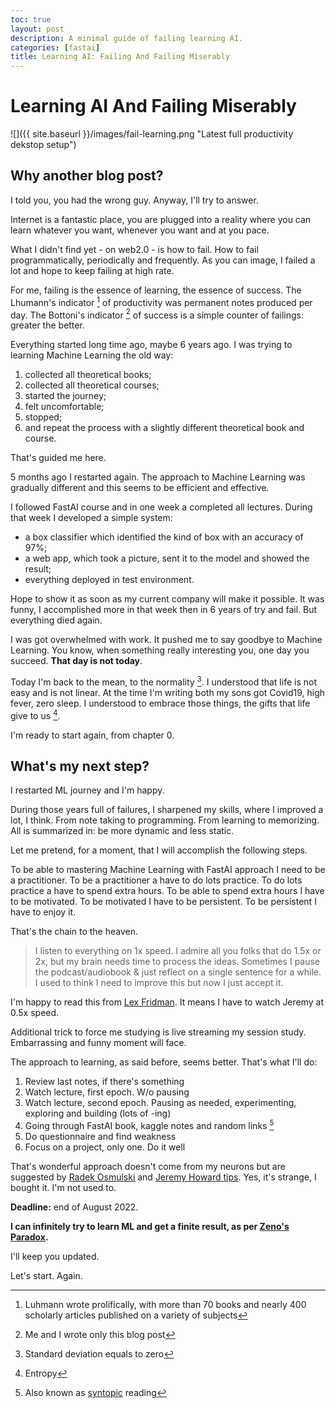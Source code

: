 ```yaml
---
toc: true
layout: post
description: A minimal guide of failing learning AI.
categories: [fastai]
title: Learning AI: Failing And Failing Miserably 
---
```


# Learning AI And Failing Miserably
![]({{ site.baseurl }}/images/fail-learning.png "Latest full productivity dekstop setup")
## Why another blog post?
I told you, you had the wrong guy. Anyway, I'll try to answer.

Internet is a fantastic place, you are plugged into a reality where you can learn whatever you want, whenever you want and at you pace.

What I didn't find yet - on web2.0 - is how to fail. How to fail programmatically, periodically and frequently. As you can image, I failed a lot and hope to keep failing at high rate. 

For me, failing is the essence of learning, the essence of success. The Lhumann's indicator [^1] of productivity was permanent notes produced per day. The Bottoni's indicator [^2] of success is a simple counter of failings: greater the better.  
 
Everything started long time ago, maybe 6 years ago. I was trying to learning Machine Learning the old way:
1. collected all theoretical books;
2. collected all theoretical courses;
3. started the journey;
4. felt uncomfortable;
5. stopped;
6. and repeat the process with a slightly different theoretical book and course.

That's guided me here. 

5 months ago I restarted again. The approach to Machine Learning was gradually different and this seems to be efficient and effective.

I followed FastAI course and in one week a completed all lectures. During that week I developed a simple system:
- a box classifier which identified the kind of box with an accuracy of 97%;
- a web app, which took a picture, sent it to the model and showed the result;
- everything deployed in test environment.

Hope to show it as soon as my current company will make it possible.
It was funny, I accomplished more in that week then in 6 years of try and fail. But everything died again.

I was got overwhelmed with work. It pushed me to say goodbye to Machine Learning.
You know, when something really interesting you, one day you succeed. **That day is not today**.

Today I'm back to the mean, to the normality [^3]. I understood that life is not easy and is not linear.
At the time I'm writing both my sons got Covid19, high fever, zero sleep.
I understood to embrace those things, the gifts that life give to us [^4]. 

I'm ready to start again, from chapter 0.

## What's my next step?
I restarted ML journey and I'm happy.

During those years full of failures, I sharpened my skills, where I improved a lot, I think.
From note taking to programming. From learning to memorizing. All is summarized in: be more dynamic and less static.

Let me pretend, for a moment, that I will accomplish the following steps.

To be able to mastering Machine Learning with FastAI approach I need to be a practitioner. To be a practitioner a have to do lots practice. To do lots practice a have to spend extra hours. To be able to spend extra hours I have to be motivated. To be motivated I have to be persistent. To be persistent I have to enjoy it.

That's the chain to the heaven.

> I listen to everything on 1x speed. I admire all you folks that do 1.5x or 2x, but my brain needs time to process the ideas. Sometimes I pause the podcast/audiobook & just reflect on a single sentence for a while. I used to think I need to improve this but now I just accept it.

I'm happy to read this from [Lex Fridman](). It means I have to watch Jeremy at 0.5x speed.

Additional trick to force me studying is live streaming my session study. Embarrassing and funny moment will face.

The approach to learning, as said before, seems better. That's what I'll do:
1. Review last notes, if there's something
2. Watch lecture, first epoch. W/o pausing
3. Watch lecture, second epoch. Pausing as needed, experimenting, exploring and building (lots of -ing)
4. Going through FastAI book, kaggle notes and random links [^5]
5. Do questionnaire and find weakness
6. Focus on a project, only one. Do it well 

That's wonderful approach doesn't come from my neurons but are suggested by [Radek Osmulski](https://www.goodreads.com/book/show/58213068-meta-learning) and [Jeremy Howard tips](https://www.youtube.com/watch?v=gGxe2mN3kAg). Yes, it's strange, I bought it. I'm not used to.

**Deadline:** end of August 2022.

**I can infinitely try to learn ML and get a finite result, as per [Zeno's Paradox](https://en.wikipedia.org/wiki/Zeno%27s_paradoxes).**

I'll keep you updated.

Let's start. Again.

[^1]: Luhmann wrote prolifically, with more than 70 books and nearly 400 scholarly articles published on a variety of subjects
[^2]: Me and I wrote only this blog post
[^3]: Standard deviation equals to zero
[^4]: Entropy
[^5]: Also known as [syntopic](https://notes.andymatuschak.org/z4AgLtg4p63DZdY3p3aTbfR7p8t1gzEL7FHYk) reading

